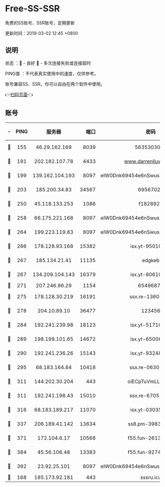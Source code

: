 # Free-SS-SSR

免费的SS账号、SSR账号，定期更新

更新时间：2019-03-02 12:45 +0800

## 说明

状态     ：🙂 - 良好 🙁 - 多次连接失败或连接超时

PING值   ：不代表真实使用中的速度，仅供参考。

账号兼容SS、SSR，你可以自由在两个软件中使用。

👉[扫码页面](https://liesauer.github.io/free-ss-ssr.github.io/)👈

## 账号

|-|PING|服务器|端口|密码|加密方式|区域|
|:----:|:----:|:-----:|-----:|:----:|:----:|:----:|
|🙂|155|46.29.162.169|8039|5635303003|aes-256-cfb|RU|
|🙂|191|202.182.107.78|4433|www.darrenliuwei.com|aes-256-cfb|JP|
|🙂|199|139.162.104.193|8097|eIW0Dnk69454e6nSwuspv9DmS201tQ0D|aes-256-cfb|JP|
|🙂|203|185.200.34.83|34567|69567020|aes-256-cfb|US|
|🙂|250|45.118.133.253|1086|f1828920|aes-256-cfb|SG|
|🙂|258|66.175.221.168|8097|eIW0Dnk69454e6nSwuspv9DmS201tQ0D|aes-256-cfb|US|
|🙂|264|199.223.119.83|8097|eIW0Dnk69454e6nSwuspv9DmS201tQ0D|aes-256-cfb|US|
|🙂|266|178.128.93.168|15382|isx.yt-95010509|aes-256-cfb|SG|
|🙂|267|185.134.21.41|11135|edgkeb|aes-256-cfb|GB|
|🙂|267|134.209.104.143|16379|isx.yt-80610954|aes-256-cfb|SG|
|🙂|271|207.246.96.29|1154|65496879|chacha20|US|
|🙂|275|178.128.30.219|16191|ssx.re-13605619|aes-256-cfb|SG|
|🙂|278|204.10.89.10|36477|123456|aes-256-cfb|US|
|🙂|284|192.241.239.98|18123|isx.yt-51710833|aes-256-cfb|US|
|🙂|289|198.199.101.65|14672|isx.yt-65006109|aes-256-cfb|US|
|🙂|290|192.241.236.26|15143|isx.yt-93248002|aes-256-cfb|US|
|🙂|295|68.183.164.84|10418|ssx.re-06301743|aes-256-cfb|US|
|🙂|311|144.202.30.204|443|oiECpTuVmLLxk4Ts|aes-256-cfb|US|
|🙂|311|192.241.198.43|15010|ssx.re-67053093|aes-256-cfb|US|
|🙂|316|68.183.189.217|11070|isx.yt-03035936|aes-256-cfb|SG|
|🙂|337|206.189.41.142|13634|ss8.pm-39830820|aes-256-cfb|SG|
|🙂|371|172.104.6.17|10568|f55.fun-26137081|aes-256-cfb|US|
|🙂|384|45.56.106.48|13383|f55.fun-92744438|aes-256-cfb|US|
|🙂|392|23.92.25.101|8097|eIW0Dnk69454e6nSwuspv9DmS201tQ0D|aes-256-cfb|US|
|🙂|168|185.173.92.181|443|sssru.icu|rc4-md5|RU|
